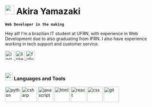 <h1>
  <span>
    <img src="https://media.tenor.com/OEAjabUzGKEAAAAi/microsoft-computer.gif"
      height="30"
      </span>
    Akira Yamazaki</h1>
    
**`Web Developer in the making`**

Hey all! I'm a brazilian IT student at UFRN, with experience in Web Development due to also graduating from IFRN. I also have experience working in tech support and customer service.

<div align="left">
  <a href="https://instagram.com/akiraymzk" target="_blank">
    <img alt="instagram" title="Follow me on Instagram!" src="https://img.shields.io/static/v1?message=Instagram&logo=instagram&label=&color=E4405F&logoColor=white&labelColor=&style=for-the-badge" height="30" alt="instagram logo"  />
  </a>
  <a href="https://www.linkedin.com/in/akira-yamazaki/" target="_blank">
    <img alt="linkedin" title="Take a look at my LinkedIn" src="https://img.shields.io/static/v1?message=LinkedIn&logo=linkedin&label=&color=0077B5&logoColor=white&labelColor=&style=for-the-badge" height="30" alt="linkedin logo"  />
  </a>
  <a href="https://github.com/yamazakira?tab=followers">
    <img alt="followers" title="Follow me on Github!" src="https://custom-icon-badges.demolab.com/github/followers/yamazakira?color=236ad3&labelColor=1155ba&style=for-the-badge&logo=person-add&label=Follow&logoColor=white" height="30" /></a>
</div>

#
<h3>
  <span>
    <img src="https://custom-doodle.com/wp-content/uploads/doodle/windows-95-spin-disc-icon-doodle/windows-95-spin-disc-icon-doodle.gif"
      height="25"
      </span>
    Languages and Tools</h3>

<div align="left">
  <img alt="python" height="50" src="https://cdn.jsdelivr.net/gh/devicons/devicon@latest/icons/python/python-original.svg" />
  <img alt="csharp" height="50" src="https://cdn.jsdelivr.net/gh/devicons/devicon@latest/icons/csharp/csharp-original.svg" />
  <img alt="javascript" height="50" src="https://cdn.jsdelivr.net/gh/devicons/devicon@latest/icons/javascript/javascript-original.svg" />
  <img alt="html" height="50" src="https://cdn.jsdelivr.net/gh/devicons/devicon@latest/icons/react/react-original.svg" />
  <img alt="react" height="50" src="https://cdn.jsdelivr.net/gh/devicons/devicon@latest/icons/html5/html5-original.svg" />
  <img alt="css" height="50" src="https://cdn.jsdelivr.net/gh/devicons/devicon@latest/icons/css3/css3-original.svg" />
  <img alt="git" height="50" src="https://cdn.jsdelivr.net/gh/devicons/devicon@latest/icons/git/git-original.svg" />
</div>
